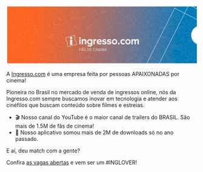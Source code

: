 <p align="center">
  <img src="./header-ingresso-com.jpg" alt="Ingresso.com" />
</p>

A [Ingresso.com](https://www.ingresso.com) é uma empresa feita por pessoas APAIXONADAS por cinema!

Pioneira no Brasil no mercado de venda de ingressos online, nós da Ingresso.com sempre buscamos inovar em tecnologia e atender aos cinéfilos que buscam conteúdo sobre filmes e estreias. 


- 🎬 Nosso canal do YouTube é o maior canal de trailers do BRASIL. São mais de 1.5M de fãs de cinema!
- 📲 Nosso aplicativo somou mais de 2M de downloads só no ano passado.


E aí, deu match com a gente?

Confira [as vagas abertas](https://ingressocom.gupy.io/) e vem ser um #INGLOVER!
